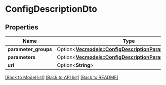 # ConfigDescriptionDto

## Properties

Name | Type | Description | Notes
------------ | ------------- | ------------- | -------------
**parameter_groups** | Option<[**Vec<models::ConfigDescriptionParameterGroupDto>**](ConfigDescriptionParameterGroupDTO.md)> |  | [optional]
**parameters** | Option<[**Vec<models::ConfigDescriptionParameterDto>**](ConfigDescriptionParameterDTO.md)> |  | [optional]
**uri** | Option<**String**> |  | [optional]

[[Back to Model list]](../README.md#documentation-for-models) [[Back to API list]](../README.md#documentation-for-api-endpoints) [[Back to README]](../README.md)


